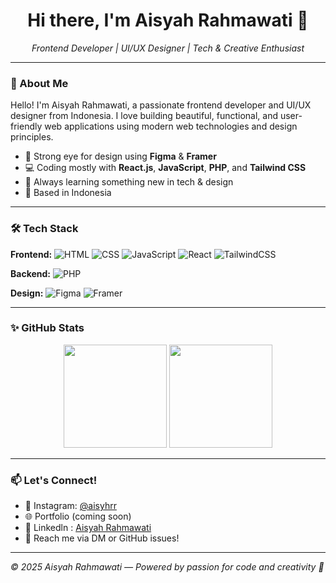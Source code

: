 <h1 align="center">Hi there, I'm Aisyah Rahmawati 👋</h1>

<p align="center">
  <i>Frontend Developer | UI/UX Designer | Tech & Creative Enthusiast</i>
</p>

---

### 🌟 About Me

Hello! I'm Aisyah Rahmawati, a passionate frontend developer and UI/UX designer from Indonesia. I love building beautiful, functional, and user-friendly web applications using modern web technologies and design principles.

- 🎨 Strong eye for design using **Figma** & **Framer**
- 💻 Coding mostly with **React.js**, **JavaScript**, **PHP**, and **Tailwind CSS**
- 🧠 Always learning something new in tech & design
- 📍 Based in Indonesia

---

### 🛠️ Tech Stack

**Frontend:**
![HTML](https://img.shields.io/badge/-HTML5-E34F26?logo=html5&logoColor=white&style=flat)
![CSS](https://img.shields.io/badge/-CSS3-1572B6?logo=css3&logoColor=white&style=flat)
![JavaScript](https://img.shields.io/badge/-JavaScript-F7DF1E?logo=javascript&logoColor=black&style=flat)
![React](https://img.shields.io/badge/-React-61DAFB?logo=react&logoColor=black&style=flat)
![TailwindCSS](https://img.shields.io/badge/-TailwindCSS-38B2AC?logo=tailwindcss&logoColor=white&style=flat)

**Backend:**
![PHP](https://img.shields.io/badge/-PHP-777BB4?logo=php&logoColor=white&style=flat)

**Design:**
![Figma](https://img.shields.io/badge/-Figma-F24E1E?logo=figma&logoColor=white&style=flat)
![Framer](https://img.shields.io/badge/-Framer-0055FF?logo=framer&logoColor=white&style=flat)

---

### ✨ GitHub Stats

<p align="center">
  <img src="https://github-readme-stats.vercel.app/api?username=aisyahrr&show_icons=true&theme=radical" height="165">
  <img src="https://github-readme-stats.vercel.app/api/top-langs/?username=aisyahrr&layout=compact&theme=radical" height="165">
</p>

---

### 📫 Let's Connect!

- 📸 Instagram: [@aisyhrr](https://instagram.com/aisyh.rr)
- 🌐 Portfolio (coming soon)
- 🔗 Linkedln : [Aisyah Rahmawati](https://www.linkedin.com/in/aisyhrr/)
- 💌 Reach me via DM or GitHub issues!

---

_© 2025 Aisyah Rahmawati — Powered by passion for code and creativity 🎨_


